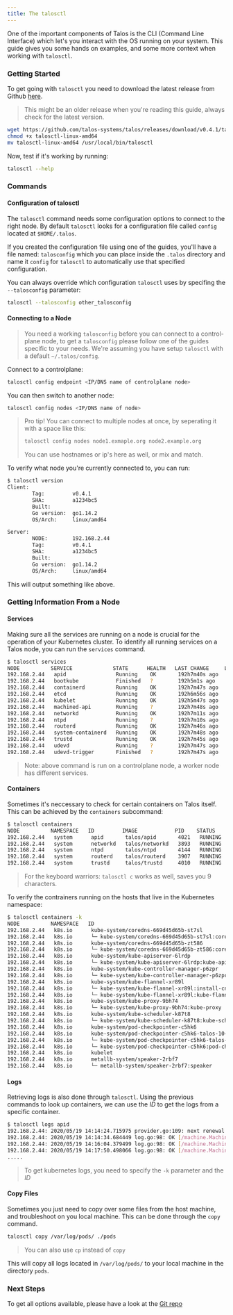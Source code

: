 ```yaml
---
title: The talosctl
---
```


One of the important components of Talos is the CLI (Command Line Interface) which let's you interact with the OS running on your system.
This guide gives you some hands on examples, and some more context when working with `talosctl`.

### Getting Started

To get going with `talosctl` you need to download the latest release from Github [here](https://github.com/talos-systems/talos/releases).

> This might be an older release when you're reading this guide, always check for the latest version.

```bash
wget https://github.com/talos-systems/talos/releases/download/v0.4.1/talosctl-linux-amd64
chmod +x talosctl-linux-amd64
mv talosctl-linux-amd64 /usr/local/bin/talosctl
```

Now, test if it's working by running:

```bash
talosctl --help
```

### Commands

#### Configuration of talosctl

The `talosctl` command needs some configuration options to connect to the right node.
By default `talosctl` looks for a configuration file called `config` located at `$HOME/.talos`.

If you created the configuration file using one of the guides, you'll have a file named: `talosconfig` which you can place inside the `.talos` directory and name it `config` for `talosctl` to automatically use that specified configuration.

You can always override which configuration `talosctl` uses by specifing the `--talosconfig` parameter:

```bash
talosctl --talosconfig other_talosconfig
```

#### Connecting to a Node

> You need a working `talosconfig` before you can connect to a control-plane node, to get a `talosconfig` please follow one of the guides specific to your needs.
> We're assuming you have setup `talosctl` with a default `~/.talos/config`.

Connect to a controlplane:

```bash
talosctl config endpoint <IP/DNS name of controlplane node>
```

You can then switch to another node:

```bash
talosctl config nodes <IP/DNS name of node>
```

> Pro tip!
> You can connect to multiple nodes at once, by seperating it with a space like this:
>
> ```bash
> talosctl config nodes node1.exmaple.org node2.example.org
> ```
>
> You can use hostnames or ip's here as well, or mix and match.

To verify what node you're currently connected to, you can run:

```bash
$ talosctl version
Client:
        Tag:         v0.4.1
        SHA:         a1234bc5
        Built:
        Go version:  go1.14.2
        OS/Arch:     linux/amd64

Server:
        NODE:        192.168.2.44
        Tag:         v0.4.1
        SHA:         a1234bc5
        Built:
        Go version:  go1.14.2
        OS/Arch:     linux/amd64
```

This will output something like above.

### Getting Information From a Node

#### Services

Making sure all the services are running on a node is crucial for the operation of your Kubernetes cluster.
To identify all running services on a Talos node, you can run the `services` command.

```bash
$ talosctl services
NODE          SERVICE             STATE      HEALTH   LAST CHANGE     LAST EVENT
192.168.2.44   apid                Running    OK       192h7m40s ago   Health check successful
192.168.2.44   bootkube            Finished   ?        192h5m1s ago    Service finished successfully
192.168.2.44   containerd          Running    OK       192h7m47s ago   Health check successful
192.168.2.44   etcd                Running    OK       192h6m56s ago   Health check successful
192.168.2.44   kubelet             Running    OK       192h5m47s ago   Health check successful
192.168.2.44   machined-api        Running    ?        192h7m48s ago   Service started as goroutine
192.168.2.44   networkd            Running    OK       192h7m11s ago   Health check successful
192.168.2.44   ntpd                Running    ?        192h7m10s ago   Started task ntpd (PID 4144) for container ntpd
192.168.2.44   routerd             Running    OK       192h7m46s ago   Started task routerd (PID 3907) for container routerd
192.168.2.44   system-containerd   Running    OK       192h7m48s ago   Health check successful
192.168.2.44   trustd              Running    OK       192h7m45s ago   Health check successful
192.168.2.44   udevd               Running    ?        192h7m47s ago   Process Process(["/sbin/udevd" "--resolve-names=never" "-D"]) started with PID 2893
192.168.2.44   udevd-trigger       Finished   ?        192h7m47s ago   Service finished successfully
```

> Note: above command is run on a controlplane node, a worker node has different services.

#### Containers

Sometimes it's neccessary to check for certain containers on Talos itself.
This can be achieved by the `containers` subcommand:

```bash
$ talosctl containers
NODE          NAMESPACE   ID         IMAGE            PID    STATUS
192.168.2.44   system      apid       talos/apid       4021   RUNNING
192.168.2.44   system      networkd   talos/networkd   3893   RUNNING
192.168.2.44   system      ntpd       talos/ntpd       4144   RUNNING
192.168.2.44   system      routerd    talos/routerd    3907   RUNNING
192.168.2.44   system      trustd     talos/trustd     4010   RUNNING
```

> For the keyboard warriors: `talosctl c` works as well, saves you 9 characters.

To verify the contrainers running on the hosts that live in the Kubernetes namespace:

```bash
$ talosctl containers -k
NODE          NAMESPACE   ID                                                                         IMAGE                                                                                                         PID     STATUS
192.168.2.44   k8s.io      kube-system/coredns-669d45d65b-st7sl                                       k8s.gcr.io/pause@sha256:f78411e19d84a252e53bff71a4407a5686c46983a2c2eeed83929b888179acea                      6632    RUNNING
192.168.2.44   k8s.io      └─ kube-system/coredns-669d45d65b-st7sl:coredns                            k8s.gcr.io/coredns@sha256:7ec975f167d815311a7136c32e70735f0d00b73781365df1befd46ed35bd4fe7                    6719    RUNNING
192.168.2.44   k8s.io      kube-system/coredns-669d45d65b-zt586                                       k8s.gcr.io/pause@sha256:f78411e19d84a252e53bff71a4407a5686c46983a2c2eeed83929b888179acea                      6587    RUNNING
192.168.2.44   k8s.io      └─ kube-system/coredns-669d45d65b-zt586:coredns                            k8s.gcr.io/coredns@sha256:7ec975f167d815311a7136c32e70735f0d00b73781365df1befd46ed35bd4fe7                    6712    RUNNING
192.168.2.44   k8s.io      kube-system/kube-apiserver-6lrdp                                           k8s.gcr.io/pause@sha256:f78411e19d84a252e53bff71a4407a5686c46983a2c2eeed83929b888179acea                      5511    RUNNING
192.168.2.44   k8s.io      └─ kube-system/kube-apiserver-6lrdp:kube-apiserver                         k8s.gcr.io/hyperkube:v1.18.0                                                                                  6167    RUNNING
192.168.2.44   k8s.io      kube-system/kube-controller-manager-p6zpr                                  k8s.gcr.io/pause@sha256:f78411e19d84a252e53bff71a4407a5686c46983a2c2eeed83929b888179acea                      5807    RUNNING
192.168.2.44   k8s.io      └─ kube-system/kube-controller-manager-p6zpr:kube-controller-manager       k8s.gcr.io/hyperkube:v1.18.0                                                                                  5844    RUNNING
192.168.2.44   k8s.io      kube-system/kube-flannel-xr89l                                             k8s.gcr.io/pause@sha256:f78411e19d84a252e53bff71a4407a5686c46983a2c2eeed83929b888179acea                      5152    RUNNING
192.168.2.44   k8s.io      └─ kube-system/kube-flannel-xr89l:install-cni                              quay.io/coreos/flannel-cni:v0.3.0                                                                             5332    RUNNING
192.168.2.44   k8s.io      └─ kube-system/kube-flannel-xr89l:kube-flannel                             quay.io/coreos/flannel:v0.11.0-amd64                                                                          5197    RUNNING
192.168.2.44   k8s.io      kube-system/kube-proxy-9bh74                                               k8s.gcr.io/pause@sha256:f78411e19d84a252e53bff71a4407a5686c46983a2c2eeed83929b888179acea                      4999    RUNNING
192.168.2.44   k8s.io      └─ kube-system/kube-proxy-9bh74:kube-proxy                                 k8s.gcr.io/hyperkube:v1.18.0                                                                                  5031    RUNNING
192.168.2.44   k8s.io      kube-system/kube-scheduler-k87t8                                           k8s.gcr.io/pause@sha256:f78411e19d84a252e53bff71a4407a5686c46983a2c2eeed83929b888179acea                      5714    RUNNING
192.168.2.44   k8s.io      └─ kube-system/kube-scheduler-k87t8:kube-scheduler                         k8s.gcr.io/hyperkube:v1.18.0                                                                                  5745    RUNNING
192.168.2.44   k8s.io      kube-system/pod-checkpointer-c5hk6                                         k8s.gcr.io/pause@sha256:f78411e19d84a252e53bff71a4407a5686c46983a2c2eeed83929b888179acea                      5512    RUNNING
192.168.2.44   k8s.io      kube-system/pod-checkpointer-c5hk6-talos-10-32-2-197                       k8s.gcr.io/pause@sha256:f78411e19d84a252e53bff71a4407a5686c46983a2c2eeed83929b888179acea                      6341    RUNNING
192.168.2.44   k8s.io      └─ kube-system/pod-checkpointer-c5hk6-talos-10-32-2-197:pod-checkpointer   docker.io/autonomy/pod-checkpointer@sha256:476277082931570df3c863ad37ab11f0ad7050710caf02ba46d053837fe6e366   6374    RUNNING
192.168.2.44   k8s.io      └─ kube-system/pod-checkpointer-c5hk6:pod-checkpointer                     docker.io/autonomy/pod-checkpointer@sha256:476277082931570df3c863ad37ab11f0ad7050710caf02ba46d053837fe6e366   5927    RUNNING
192.168.2.44   k8s.io      kubelet                                                                    k8s.gcr.io/hyperkube:v1.18.0                                                                                  4885    RUNNING
192.168.2.44   k8s.io      metallb-system/speaker-2rbf7                                               k8s.gcr.io/pause@sha256:f78411e19d84a252e53bff71a4407a5686c46983a2c2eeed83929b888179acea                      84985   RUNNING
192.168.2.44   k8s.io      └─ metallb-system/speaker-2rbf7:speaker                                    docker.io/metallb/speaker@sha256:2b74eca0f25e946e9a1dc4b94b9da067b1fec4244364d266283dfbbab546a629             85033   RUNNING
```

#### Logs

Retrieving logs is also done through `talosctl`.
Using the previous commands to look up containers, we can use the *ID* to get the logs from a specific container.

```bash
$ talosctl logs apid
192.168.2.44: 2020/05/19 14:14:24.715975 provider.go:109: next renewal in 11h59m59.642046025s
192.168.2.44: 2020/05/19 14:14:34.684449 log.go:98: OK [/machine.MachineService/ServiceList] 5.355187ms stream Success (:authority=192.168.2.44:50000;content-type=application/grpc;user-agent=grpc-go/1.26.0)
192.168.2.44: 2020/05/19 14:16:04.379499 log.go:98: OK [/machine.MachineService/ServiceList] 2.60977ms stream Success (:authority=192.168.2.44:50000;content-type=application/grpc;user-agent=grpc-go/1.26.0)
192.168.2.44: 2020/05/19 14:17:50.498066 log.go:98: OK [/machine.MachineService/ServiceList] 2.489054ms stream Success (:authority=192.168.2.44:50000;content-type=application/grpc;user-agent=grpc-go/1.26.0)
.....
```

> To get kubernetes logs, you need to specify the `-k` parameter and the *ID*

#### Copy Files

Sometimes you just need to copy over some files from the host machine, and troubleshoot on you local machine.
This can be done through the `copy` command.

```bash
talosctl copy /var/log/pods/ ./pods
```

> You can also use `cp` instead of `copy`

This will copy all logs located in `/var/log/pods/` to your local machine in the directory `pods`.

### Next Steps

To get all options available, please have a look at the [Git repo](https://github.com/talos-systems/talos/blob/master/docs/talosctl/talosctl.md)
